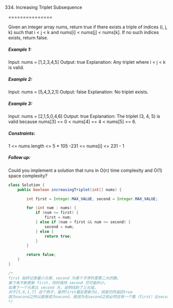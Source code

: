 334. Increasing Triplet Subsequence

===============

Given an integer array nums, return true if there exists a triple of indices (i, j, k) such that i < j < k and nums[i] < nums[j] < nums[k]. If no such indices exists, return false.

##### Example 1:

Input: nums = [1,2,3,4,5]
Output: true
Explanation: Any triplet where i < j < k is valid.

##### Example 2:

Input: nums = [5,4,3,2,1]
Output: false
Explanation: No triplet exists.

##### Example 3:

Input: nums = [2,1,5,0,4,6]
Output: true
Explanation: The triplet (3, 4, 5) is valid because nums[3] == 0 < nums[4] == 4 < nums[5] == 6.

##### Constraints:

1 <= nums.length <= 5 * 105
-231 <= nums[i] <= 231 - 1

##### Follow up:

Could you implement a solution that runs in O(n) time complexity and O(1) space complexity?

```java
class Solution {
    public boolean increasingTriplet(int[] nums) {

        int first = Integer.MAX_VALUE, second = Integer.MAX_VALUE;

        for (int num : nums) {
            if (num <= first) {
                first = num;
            } else if (num > first && num <= second) {
                second = num;
            } else {
                return true;
            }
        }

        return false;
    }
}

/*
first 始终记录最小元素，second 为某个子序列里第二大的数。 
接下来不断更新 first，同时保持 second 尽可能的小。
如果下一个元素比 second 大，说明找到了三元组。
对于[5,6,1,7] 这个例子，虽然first最后更新为1，但是仍然返回true
因为second之所以能够成为second，是因为在second之前必然还有一个数（first）比second还要小
*/
```

